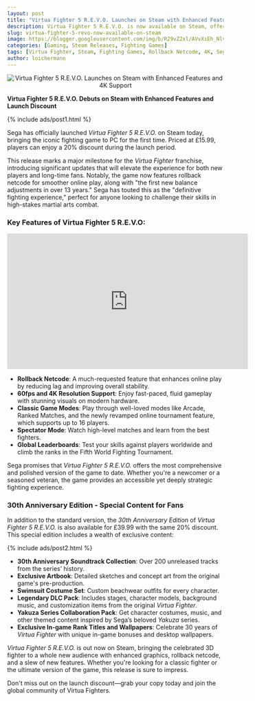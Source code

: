 ```yaml
---
layout: post
title: "Virtua Fighter 5 R.E.V.O. Launches on Steam with Enhanced Features and 4K Support"
description: Virtua Fighter 5 R.E.V.O. is now available on Steam, offering rollback netcode, 4K resolution, and the first major balance updates in over 13 years. Experience the definitive version of this legendary fighter.
slug: virtua-fighter-5-revo-now-available-on-steam
image: https://blogger.googleusercontent.com/img/b/R29vZ2xl/AVvXsEh_Nlv4XzzveDjzeThJmekMLx6d2F1f6l4HFX8S4_zkLO-iGklRrGQdR1-TPIxR4_dOt3HNUYoImojltWlNPPCEsBj0FNC5Olqmx-rZ_3RahN3bc_Te3zui4wwAzO0jTUEQXrebPZGTccqYjUKwa9CIjKtPvY66fN59jpPTjbrIUE6Th5q6_G8cDxEjWNoN/s600/Virtua-Fighter-5-REVO-790x444.jpg
categories: [Gaming, Steam Releases, Fighting Games]
tags: [Virtua Fighter, Steam, Fighting Games, Rollback Netcode, 4K, Sega]
author: loichermann
---
```


<div style="text-align: center;">
  <img src="https://blogger.googleusercontent.com/img/b/R29vZ2xl/AVvXsEh_Nlv4XzzveDjzeThJmekMLx6d2F1f6l4HFX8S4_zkLO-iGklRrGQdR1-TPIxR4_dOt3HNUYoImojltWlNPPCEsBj0FNC5Olqmx-rZ_3RahN3bc_Te3zui4wwAzO0jTUEQXrebPZGTccqYjUKwa9CIjKtPvY66fN59jpPTjbrIUE6Th5q6_G8cDxEjWNoN/s600/Virtua-Fighter-5-REVO-790x444.jpg" alt="Virtua Fighter 5 R.E.V.O. Launches on Steam with Enhanced Features and 4K Support">
</div>

**Virtua Fighter 5 R.E.V.O. Debuts on Steam with Enhanced Features and Launch Discount**

{% include ads/post1.html %}

Sega has officially launched *Virtua Fighter 5 R.E.V.O.* on Steam today, bringing the iconic fighting game to PC for the first time. Priced at £15.99, players can enjoy a 20% discount during the launch period.

This release marks a major milestone for the *Virtua Fighter* franchise, introducing significant updates that will elevate the experience for both new players and long-time fans. Notably, the game now features rollback netcode for smoother online play, along with "the first new balance adjustments in over 13 years." Sega has touted this as the "definitive fighting experience," perfect for anyone looking to challenge their skills in high-stakes martial arts combat.

### Key Features of Virtua Fighter 5 R.E.V.O:

<div class="responsive-video-wrap"><iframe allow="accelerometer; autoplay; clipboard-write; encrypted-media; gyroscope; picture-in-picture" allowfullscreen="" frameborder="0" height="315" src="https://www.youtube.com/embed/wKDD80JCv_o" width="560"></iframe></div>

- **Rollback Netcode**: A much-requested feature that enhances online play by reducing lag and improving overall stability.
- **60fps and 4K Resolution Support**: Enjoy fast-paced, fluid gameplay with stunning visuals on modern hardware.
- **Classic Game Modes**: Play through well-loved modes like Arcade, Ranked Matches, and the newly revamped online tournament feature, which supports up to 16 players.
- **Spectator Mode**: Watch high-level matches and learn from the best fighters.
- **Global Leaderboards**: Test your skills against players worldwide and climb the ranks in the Fifth World Fighting Tournament.

Sega promises that *Virtua Fighter 5 R.E.V.O.* offers the most comprehensive and polished version of the game to date. Whether you're a newcomer or a seasoned veteran, the game provides an accessible yet deeply strategic fighting experience.

### 30th Anniversary Edition - Special Content for Fans

In addition to the standard version, the *30th Anniversary Edition* of *Virtua Fighter 5 R.E.V.O.* is also available for £39.99 with the same 20% discount. This special edition includes a wealth of exclusive content:

{% include ads/post2.html %}

- **30th Anniversary Soundtrack Collection**: Over 200 unreleased tracks from the series’ history.
- **Exclusive Artbook**: Detailed sketches and concept art from the original game's pre-production.
- **Swimsuit Costume Set**: Custom beachwear outfits for every character.
- **Legendary DLC Pack**: Includes stages, character models, background music, and customization items from the original *Virtua Fighter*.
- **Yakuza Series Collaboration Pack**: Get character costumes, music, and other themed content inspired by Sega’s beloved *Yakuza* series.
- **Exclusive In-game Rank Titles and Wallpapers**: Celebrate 30 years of *Virtua Fighter* with unique in-game bonuses and desktop wallpapers.


*Virtua Fighter 5 R.E.V.O.* is out now on Steam, bringing the celebrated 3D fighter to a whole new audience with enhanced graphics, rollback netcode, and a slew of new features. Whether you're looking for a classic fighter or the ultimate version of the game, this release is sure to impress.

Don't miss out on the launch discount—grab your copy today and join the global community of Virtua Fighters.
